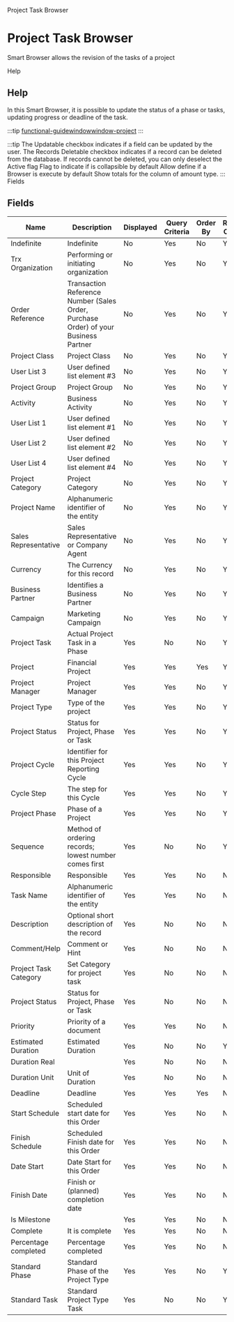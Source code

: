 
Project Task Browser
# Project Task Browser


Smart Browser allows the revision of the tasks of a project

Help
## Help

In this Smart Browser, it is possible to update the status of a phase or tasks, updating progress or deadline of the task.

:::tip
[functional-guidewindowwindow-project](functional-guidewindowwindow-project.md)
:::

:::tip
The Updatable checkbox indicates if a field can be updated by the user.
The Records Deletable checkbox indicates if a record can be deleted from the database.  If records cannot be deleted, you can only deselect the Active flag
Flag to indicate if is collapsible by default
Allow define if a Browser is execute by default
Show totals for the column  of amount type.
:::
Fields
## Fields




Name                  | Description                                                                         | Displayed | Query Criteria | Order By | Read Only | Mandatory
--------------------- | ----------------------------------------------------------------------------------- | --------- | -------------- | -------- | --------- | ---------
Indefinite            | Indefinite                                                                          | No        | Yes            | No       | Yes       | No       
Trx Organization      | Performing or initiating organization                                               | No        | Yes            | No       | Yes       | No       
Order Reference       | Transaction Reference Number (Sales Order, Purchase Order) of your Business Partner | No        | Yes            | No       | Yes       | No       
Project Class         | Project Class                                                                       | No        | Yes            | No       | Yes       | No       
User List 3           | User defined list element #3                                                        | No        | Yes            | No       | Yes       | No       
Project Group         | Project Group                                                                       | No        | Yes            | No       | Yes       | No       
Activity              | Business Activity                                                                   | No        | Yes            | No       | Yes       | No       
User List 1           | User defined list element #1                                                        | No        | Yes            | No       | Yes       | No       
User List 2           | User defined list element #2                                                        | No        | Yes            | No       | Yes       | No       
User List 4           | User defined list element #4                                                        | No        | Yes            | No       | Yes       | No       
Project Category      | Project Category                                                                    | No        | Yes            | No       | Yes       | No       
Project Name          | Alphanumeric identifier of the entity                                               | No        | Yes            | No       | Yes       | No       
Sales Representative  | Sales Representative or Company Agent                                               | No        | Yes            | No       | Yes       | No       
Currency              | The Currency for this record                                                        | No        | Yes            | No       | Yes       | No       
Business Partner      | Identifies a Business Partner                                                       | No        | Yes            | No       | Yes       | No       
Campaign              | Marketing Campaign                                                                  | No        | Yes            | No       | Yes       | No       
Project Task          | Actual Project Task in a Phase                                                      | Yes       | No             | No       | Yes       | No       
Project               | Financial Project                                                                   | Yes       | Yes            | Yes      | Yes       | No       
Project Manager       | Project Manager                                                                     | Yes       | Yes            | No       | Yes       | No       
Project Type          | Type of the project                                                                 | Yes       | Yes            | No       | Yes       | No       
Project Status        | Status for Project, Phase or Task                                                   | Yes       | Yes            | No       | Yes       | No       
Project Cycle         | Identifier for this Project Reporting Cycle                                         | Yes       | Yes            | No       | Yes       | No       
Cycle Step            | The step for this Cycle                                                             | Yes       | Yes            | No       | Yes       | No       
Project Phase         | Phase of a Project                                                                  | Yes       | Yes            | No       | Yes       | No       
Sequence              | Method of ordering records; lowest number comes first                               | Yes       | No             | No       | Yes       | No       
Responsible           | Responsible                                                                         | Yes       | Yes            | No       | No        | No       
Task Name             | Alphanumeric identifier of the entity                                               | Yes       | Yes            | No       | No        | No       
Description           | Optional short description of the record                                            | Yes       | No             | No       | No        | No       
Comment/Help          | Comment or Hint                                                                     | Yes       | No             | No       | No        | No       
Project Task Category | Set Category for project task                                                       | Yes       | No             | No       | No        | No       
Project Status        | Status for Project, Phase or Task                                                   | Yes       | No             | No       | No        | No       
Priority              | Priority of a document                                                              | Yes       | Yes            | No       | No        | No       
Estimated Duration    | Estimated Duration                                                                  | Yes       | No             | No       | Yes       | No       
Duration Real         |                                                                                     | Yes       | No             | No       | No        | No       
Duration Unit         | Unit of Duration                                                                    | Yes       | No             | No       | No        | No       
Deadline              | Deadline                                                                            | Yes       | Yes            | Yes      | No        | No       
Start Schedule        | Scheduled start date for this Order                                                 | Yes       | Yes            | No       | No        | No       
Finish Schedule       | Scheduled Finish date for this Order                                                | Yes       | Yes            | No       | No        | No       
Date Start            | Date Start for this Order                                                           | Yes       | Yes            | No       | No        | No       
Finish Date           | Finish or (planned) completion date                                                 | Yes       | Yes            | No       | No        | No       
Is Milestone          |                                                                                     | Yes       | Yes            | No       | No        | No       
Complete              | It is complete                                                                      | Yes       | Yes            | No       | No        | No       
Percentage completed  | Percentage completed                                                                | Yes       | Yes            | No       | No        | No       
Standard Phase        | Standard Phase of the Project Type                                                  | Yes       | Yes            | No       | Yes       | No       
Standard Task         | Standard Project Type Task                                                          | Yes       | No             | No       | Yes       | No       
